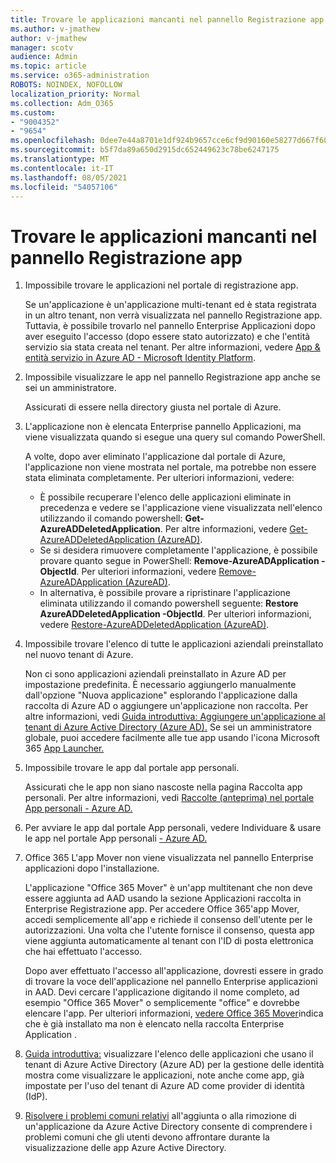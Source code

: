 ```yaml
---
title: Trovare le applicazioni mancanti nel pannello Registrazione app
ms.author: v-jmathew
author: v-jmathew
manager: scotv
audience: Admin
ms.topic: article
ms.service: o365-administration
ROBOTS: NOINDEX, NOFOLLOW
localization_priority: Normal
ms.collection: Adm_O365
ms.custom:
- "9004352"
- "9654"
ms.openlocfilehash: 0dee7e44a8701e1df924b9657cce6cf9d90160e58277d667f6069a4cbcf87ce5
ms.sourcegitcommit: b5f7da89a650d2915dc652449623c78be6247175
ms.translationtype: MT
ms.contentlocale: it-IT
ms.lasthandoff: 08/05/2021
ms.locfileid: "54057106"
---
```

# <a name="find-missing-applications-on-app-registration-blade"></a>Trovare le applicazioni mancanti nel pannello Registrazione app

1. Impossibile trovare le applicazioni nel portale di registrazione app.

    Se un'applicazione è un'applicazione multi-tenant ed è stata registrata in un altro tenant, non verrà visualizzata nel pannello Registrazione app. Tuttavia, è possibile trovarlo nel pannello Enterprise Applicazioni dopo aver eseguito l'accesso (dopo essere stato autorizzato) e che l'entità servizio sia stata creata nel tenant. Per altre informazioni, vedere [App & entità servizio in Azure AD - Microsoft Identity Platform](https://docs.microsoft.com/azure/active-directory/develop/app-objects-and-service-principals).
2. Impossibile visualizzare le app nel pannello Registrazione app anche se sei un amministratore.

    Assicurati di essere nella directory giusta nel portale di Azure.
3. L'applicazione non è elencata Enterprise pannello Applicazioni, ma viene visualizzata quando si esegue una query sul comando PowerShell.

    A volte, dopo aver eliminato l'applicazione dal portale di Azure, l'applicazione non viene mostrata nel portale, ma potrebbe non essere stata eliminata completamente. Per ulteriori informazioni, vedere:
    - È possibile recuperare l'elenco delle applicazioni eliminate in precedenza e vedere se l'applicazione viene visualizzata nell'elenco utilizzando il comando powershell: **Get-AzureADDeletedApplication**. Per altre informazioni, vedere [Get-AzureADDeletedApplication (AzureAD)](https://docs.microsoft.com/powershell/module/azuread/get-azureaddeletedapplication).
    - Se si desidera rimuovere completamente l'applicazione, è possibile provare quanto segue in PowerShell: **Remove-AzureADApplication -ObjectId**. Per ulteriori informazioni, vedere [Remove-AzureADApplication (AzureAD)](https://docs.microsoft.com/powershell/module/azuread/remove-azureadapplication).
    - In alternativa, è possibile provare a ripristinare l'applicazione eliminata utilizzando il comando powershell seguente: **Restore AzureADDeletedApplication -ObjectId**. Per ulteriori informazioni, vedere [Restore-AzureADDeletedApplication (AzureAD)](https://docs.microsoft.com/powershell/module/azuread/restore-azureaddeletedapplication).
4. Impossibile trovare l'elenco di tutte le applicazioni aziendali preinstallato nel nuovo tenant di Azure.

    Non ci sono applicazioni aziendali preinstallato in Azure AD per impostazione predefinita. È necessario aggiungerlo manualmente dall'opzione "Nuova applicazione" esplorando l'applicazione dalla raccolta di Azure AD o aggiungere un'applicazione non raccolta. Per altre informazioni, vedi [Guida introduttiva: Aggiungere un'applicazione al tenant di Azure Active Directory (Azure AD).](https://docs.microsoft.com/azure/active-directory/manage-apps/add-application-portal)
    Se sei un amministratore globale, puoi accedere facilmente alle tue app usando l'icona Microsoft 365 [App Launcher.](https://docs.microsoft.com/microsoft-365/admin/manage/customize-the-app-launcher)
5. Impossibile trovare le app dal portale app personali.

    Assicurati che le app non siano nascoste nella pagina Raccolta app personali. Per altre informazioni, vedi [Raccolte (anteprima) nel portale App personali - Azure AD.](https://docs.microsoft.com/azure/active-directory/user-help/my-apps-portal-user-collections)
6. Per avviare le app dal portale App personali, vedere Individuare & usare le app nel portale App personali [- Azure AD.](https://docs.microsoft.com/azure/active-directory/user-help/my-apps-portal-end-user-access)
7. Office 365 L'app Mover non viene visualizzata nel pannello Enterprise applicazioni dopo l'installazione.

    L'applicazione "Office 365 Mover" è un'app multitenant che non deve essere aggiunta ad AAD usando la sezione Applicazioni raccolta in Enterprise Registrazione app. Per accedere Office 365'app Mover, accedi semplicemente all'app e richiede il consenso dell'utente per le autorizzazioni. Una volta che l'utente fornisce il consenso, questa app viene aggiunta automaticamente al tenant con l'ID di posta elettronica che hai effettuato l'accesso.

    Dopo aver effettuato l'accesso all'applicazione, dovresti essere in grado di trovare la voce dell'applicazione nel pannello Enterprise applicazioni in AAD. Devi cercare l'applicazione digitando il nome completo, ad esempio "Office 365 Mover" o semplicemente "office" e dovrebbe elencare l'app. Per ulteriori informazioni, [vedere Office 365 Mover](https://docs.microsoft.com/answers/questions/30186/office-365-mover-says-its-already-installed-but-it.html)indica che è già installato ma non è elencato nella raccolta Enterprise Application .
8. [Guida introduttiva:](https://docs.microsoft.com/azure/active-directory/manage-apps/view-applications-portal) visualizzare l'elenco delle applicazioni che usano il tenant di Azure Active Directory (Azure AD) per la gestione delle identità mostra come visualizzare le applicazioni, note anche come app, già impostate per l'uso del tenant di Azure AD come provider di identità (IdP).
9. [Risolvere i problemi comuni relativi](https://docs.microsoft.com/azure/active-directory/manage-apps/troubleshoot-adding-apps) all'aggiunta o alla rimozione di un'applicazione da Azure Active Directory consente di comprendere i problemi comuni che gli utenti devono affrontare durante la visualizzazione delle app Azure Active Directory.
